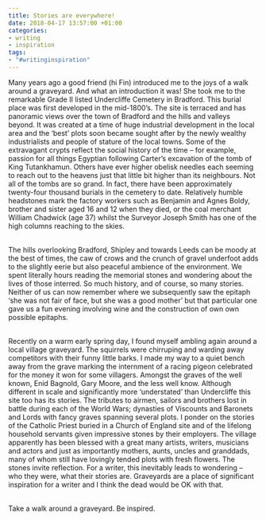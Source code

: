 ```yaml
---
title: Stories are everywhere!
date: 2018-04-17 13:57:00 +01:00
categories:
- writing
- inspiration
tags:
- "#writinginspiration"
---
```


Many years ago a good friend (hi Fin) introduced me to the joys of a walk around a graveyard.  And what an introduction it was!  She took me to the remarkable Grade II listed Undercliffe Cemetery in Bradford.  This burial place was first developed in the mid-1800’s.  The site is terraced and has panoramic views over the town of Bradford and the hills and valleys beyond.  It was created at a time of huge industrial development in the local area and the ‘best’ plots soon became sought after by the newly wealthy industrialists and people of stature of the local towns.  Some of the extravagant crypts reflect the social history of the time – for example, passion for all things Egyptian following Carter’s excavation of the tomb of King Tutankhamun. Others have ever higher obelisk needles each seeming to reach out to the heavens just that little bit higher than its neighbours.  Not all of the tombs are so grand.  In fact, there have been approximately twenty-four thousand burials in the cemetery to date. Relatively humble headstones mark the factory workers such as Benjamin and Agnes Boldy, brother and sister aged 16 and 12 when they died, or the coal merchant William Chadwick (age 37) whilst the Surveyor Joseph Smith has one of the high columns reaching to the skies.

\
The hills overlooking Bradford, Shipley and towards Leeds can be moody at the best of times, the caw of crows and the crunch of gravel underfoot adds to the slightly eerie but also peaceful ambience of the environment.  We spent literally hours reading the memorial stones and wondering about the lives of those interred.  So much history, and of course, so many stories.  Neither of us can now remember where we subsequently saw the epitaph ‘she was not fair of face, but she was a good mother’ but that particular one gave us a fun evening involving wine and the construction of own own possible epitaphs.

\
Recently on a warm early spring day, I found myself ambling again around a local village graveyard.  The squirrels were chirruping and warding away competitors with their funny little barks. I made my way to a quiet bench away from the grave marking the internment of a racing pigeon celebrated for the money it won for some villagers.  Amongst the graves of the well known, Enid Bagnold, Gary Moore, and the less well know.  Although different in scale and significantly more ‘understated’ than Undercliffe this site too has its stories.  The tributes to airmen, sailors and brothers lost in battle during each of the World Wars; dynasties of Viscounts and Baronets and Lords with fancy graves spanning several plots. I ponder on the stories of the Catholic Priest buried in a Church of England site and of the lifelong household servants given impressive stones by their employers.  The village apparently has been blessed with a great many artists, writers, musicians and actors and just as importantly mothers, aunts, uncles and granddads, many of whom still have lovingly tended plots with fresh flowers.  The stones invite reflection.  For a writer, this inevitably leads to wondering – who they were, what their stories are.  Graveyards are a place of significant inspiration for a writer and I think the dead would be OK with that.

\
Take a walk around a graveyard. Be inspired.